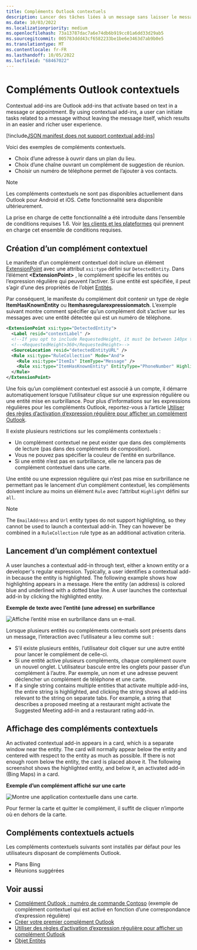 ```yaml
---
title: Compléments Outlook contextuels
description: Lancer des tâches liées à un message sans laisser le message lui-même pour faciliter et enrichir l'expérience utilisateur.
ms.date: 10/03/2022
ms.localizationpriority: medium
ms.openlocfilehash: 73a13787dac7a6e74db6b919cc01a6dd33d29ab5
ms.sourcegitcommit: 005783ddd43cf6582233be1be6e3463d7ab9b0e5
ms.translationtype: MT
ms.contentlocale: fr-FR
ms.lasthandoff: 10/05/2022
ms.locfileid: "68467022"
---
```

# <a name="contextual-outlook-add-ins"></a>Compléments Outlook contextuels

Contextual add-ins are Outlook add-ins that activate based on text in a message or appointment. By using contextual add-ins, a user can initiate tasks related to a message without leaving the message itself, which results in an easier and richer user experience.

[!include[JSON manifest does not support contextual add-ins](../includes/json-manifest-outlook-contextual-not-supported.md)]

Voici des exemples de compléments contextuels.

- Choix d’une adresse à ouvrir dans un plan du lieu.
- Choix d’une chaîne ouvrant un complément de suggestion de réunion.
- Choisir un numéro de téléphone permet de l’ajouter à vos contacts.


> [!NOTE]
> Les compléments contextuels ne sont pas disponibles actuellement dans Outlook pour Android et iOS. Cette fonctionnalité sera disponible ultérieurement.
>
> La prise en charge de cette fonctionnalité a été introduite dans l’ensemble de conditions requises 1.6. Voir [les clients et les plateformes](/javascript/api/requirement-sets/outlook/outlook-api-requirement-sets#requirement-sets-supported-by-exchange-servers-and-outlook-clients) qui prennent en charge cet ensemble de conditions requises.

## <a name="how-to-make-a-contextual-add-in"></a>Création d’un complément contextuel

Le manifeste d’un complément contextuel doit inclure un élément [ExtensionPoint](/javascript/api/manifest/extensionpoint#detectedentity) avec une attribut `xsi:type` défini sur `DetectedEntity`. Dans l’élément **\<ExtensionPoint\>** , le complément spécifie les entités ou l’expression régulière qui peuvent l’activer. Si une entité est spécifiée, il peut s’agir d’une des propriétés de l’objet [Entités](/javascript/api/outlook/office.entities).

Par conséquent, le manifeste du complément doit contenir un type de règle **ItemHasKnownEntity** ou **Itemhasregularexpressionmatch**. L’exemple suivant montre comment spécifier qu’un complément doit s’activer sur les messages avec une entité détectée qui est un numéro de téléphone.

```XML
<ExtensionPoint xsi:type="DetectedEntity">
  <Label resid="contextLabel" />
  <!--If you opt to include RequestedHeight, it must be between 140px to 450px, inclusive.-->
  <!--<RequestedHeight>360</RequestedHeight>-->
  <SourceLocation resid="detectedEntityURL" />
  <Rule xsi:type="RuleCollection" Mode="And">
    <Rule xsi:type="ItemIs" ItemType="Message" />
    <Rule xsi:type="ItemHasKnownEntity" EntityType="PhoneNumber" Highlight="all" />
  </Rule>
</ExtensionPoint>
```

Une fois qu’un complément contextuel est associé à un compte, il démarre automatiquement lorsque l’utilisateur clique sur une expression régulière ou une entité mise en surbrillance. Pour plus d’informations sur les expressions régulières pour les compléments Outlook, reportez-vous à l’article [Utiliser des règles d’activation d’expression régulière pour afficher un complément Outlook](use-regular-expressions-to-show-an-outlook-add-in.md).

Il existe plusieurs restrictions sur les compléments contextuels :

- Un complément contextuel ne peut exister que dans des compléments de lecture (pas dans des compléments de composition).
- Vous ne pouvez pas spécifier la couleur de l’entité en surbrillance.
- Si une entité n’est pas en surbrillance, elle ne lancera pas de complément contextuel dans une carte.

Une entité ou une expression régulière qui n’est pas mise en surbrillance ne permettant pas le lancement d’un complément contextuel, les compléments doivent inclure au moins un élément `Rule` avec l’attribut `Highlight` défini sur `all`.

> [!NOTE]
> The `EmailAddress` and `Url` entity types do not support highlighting, so they cannot be used to launch a contextual add-in. They can however be combined in a `RuleCollection` rule type as an additional activation criteria.

## <a name="how-to-launch-a-contextual-add-in"></a>Lancement d’un complément contextuel

A user launches a contextual add-in through text, either a known entity or a developer's regular expression. Typically, a user identifies a contextual add-in because the entity is highlighted. The following example shows how highlighting appears in a message. Here the entity (an address) is colored blue and underlined with a dotted blue line. A user launches the contextual add-in by clicking the highlighted entity. 

**Exemple de texte avec l’entité (une adresse) en surbrillance**

![Affiche l’entité mise en surbrillance dans un e-mail.](../images/outlook-detected-entity-highlight.png)
    
Lorsque plusieurs entités ou compléments contextuels sont présents dans un message, l’interaction avec l’utilisateur a lieu comme suit :

- S’il existe plusieurs entités, l’utilisateur doit cliquer sur une autre entité pour lancer le complément de celle-ci.
- Si une entité active plusieurs compléments, chaque complément ouvre un nouvel onglet. L’utilisateur bascule entre les onglets pour passer d’un complément à l’autre. Par exemple, un nom et une adresse peuvent déclencher un complément de téléphone et une carte.
- If a single string contains multiple entities that activate multiple add-ins, the entire string is highlighted, and clicking the string shows all add-ins relevant to the string on separate tabs. For example, a string that describes a proposed meeting at a restaurant might activate the Suggested Meeting add-in and a restaurant rating add-in.

## <a name="how-a-contextual-add-in-displays"></a>Affichage des compléments contextuels

An activated contextual add-in appears in a card, which is a separate window near the entity. The card will normally appear below the entity and centered with respect to the entity as much as possible. If there is not enough room below the entity, the card is placed above it. The following screenshot shows the highlighted entity, and below it, an activated add-in (Bing Maps) in a card.

**Exemple d’un complément affiché sur une carte**

![Montre une application contextuelle dans une carte.](../images/outlook-detected-entity-card.png)

Pour fermer la carte et quitter le complément, il suffit de cliquer n’importe où en dehors de la carte.

## <a name="current-contextual-add-ins"></a>Compléments contextuels actuels

Les compléments contextuels suivants sont installés par défaut pour les utilisateurs disposant de compléments Outlook.

- Plans Bing
- Réunions suggérées

## <a name="see-also"></a>Voir aussi

- [Complément Outlook : numéro de commande Contoso](https://github.com/OfficeDev/Outlook-Add-In-Contextual-Regex) (exemple de complément contextuel qui est activé en fonction d’une correspondance d’expression régulière)
- [Créer votre premier complément Outlook](../quickstarts/outlook-quickstart.md)
- [Utiliser des règles d’activation d’expression régulière pour afficher un complément Outlook](use-regular-expressions-to-show-an-outlook-add-in.md)
- [Objet Entités](/javascript/api/outlook/office.entities)
